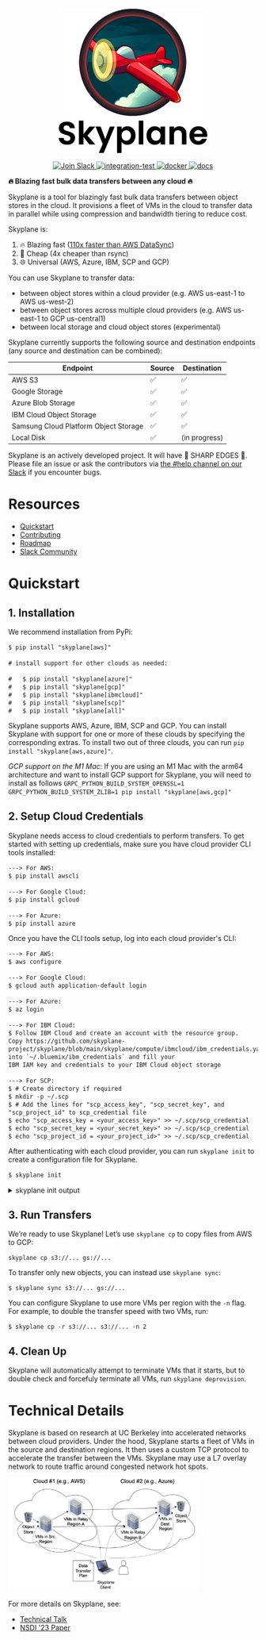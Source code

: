 <p align="center">
    <picture>
        <source srcset="docs/_static/logo-dark-mode.png" media="(prefers-color-scheme: dark)">
        <img src="docs/_static/logo-light-mode.png" width="300" />
    </picture>
</p>

<p align="center">
  <a href="https://join.slack.com/t/skyplaneworkspace/shared_invite/zt-1cxmedcuc-GwIXLGyHTyOYELq7KoOl6Q"> 
    <img alt="Join Slack" src="https://img.shields.io/badge/-Join%20Skyplane%20Slack-blue?logo=slack">
  </a>
  
  <a href="https://github.com/skyplane-project/skyplane/actions/workflows/integration-test-multiple-sizes.yml"> 
    <img alt="integration-test" src="https://github.com/skyplane-project/skyplane/actions/workflows/integration-test-multiple-sizes.yml/badge.svg">
  </a>
  
  <a href="https://github.com/skyplane-project/skyplane/actions/workflows/docker-publish.yml"> 
    <img alt="docker" src="https://github.com/skyplane-project/skyplane/actions/workflows/docker-publish.yml/badge.svg">
  </a>
  
  <a href="https://skyplane.readthedocs.io/en/latest/?badge=latest"> 
    <img alt="docs" src="https://readthedocs.org/projects/skyplane/badge/?version=latest">
  </a>
</p>

**🔥 Blazing fast bulk data transfers between any cloud 🔥**

Skyplane is a tool for blazingly fast bulk data transfers between object stores in the cloud. It provisions a fleet of VMs in the cloud to transfer data in parallel while using compression and bandwidth tiering to reduce cost.

Skyplane is:
1. 🔥 Blazing fast ([110x faster than AWS DataSync](https://skyplane.org/en/latest/benchmark.html))
2. 🤑 Cheap (4x cheaper than rsync)
3. 🌐 Universal (AWS, Azure, IBM, SCP and GCP)

You can use Skyplane to transfer data: 
* between object stores within a cloud provider (e.g. AWS us-east-1 to AWS us-west-2)
* between object stores across multiple cloud providers (e.g. AWS us-east-1 to GCP us-central1)
* between local storage and cloud object stores (experimental)

Skyplane currently supports the following source and destination endpoints (any source and destination can be combined): 

| Endpoint           | Source             | Destination        |
|--------------------|--------------------|--------------------|
| AWS S3             | :white_check_mark: | :white_check_mark: |
| Google Storage     | :white_check_mark: | :white_check_mark: |
| Azure Blob Storage | :white_check_mark: | :white_check_mark: |
| IBM Cloud Object Storage | :white_check_mark: | :white_check_mark: |
| Samsung Cloud Platform Object Storage | :white_check_mark: | :white_check_mark: |
| Local Disk         | :white_check_mark: | (in progress)      |

Skyplane is an actively developed project. It will have 🔪 SHARP EDGES 🔪. Please file an issue or ask the contributors via [the #help channel on our Slack](https://join.slack.com/t/skyplaneworkspace/shared_invite/zt-1cxmedcuc-GwIXLGyHTyOYELq7KoOl6Q) if you encounter bugs.

# Resources 
- [Quickstart](#quickstart)
- [Contributing](https://skyplane.org/en/latest/contributing.html)
- [Roadmap](https://skyplane.org/en/latest/roadmap.html)
- [Slack Community](https://join.slack.com/t/skyplaneworkspace/shared_invite/zt-1cxmedcuc-GwIXLGyHTyOYELq7KoOl6Q)

# Quickstart

## 1. Installation
We recommend installation from PyPi:
```
$ pip install "skyplane[aws]"

# install support for other clouds as needed:

#   $ pip install "skyplane[azure]"
#   $ pip install "skyplane[gcp]"
#   $ pip install "skyplane[ibmcloud]"
#   $ pip install "skyplane[scp]"
#   $ pip install "skyplane[all]"
```

Skyplane supports AWS, Azure, IBM, SCP and GCP. You can install Skyplane with support for one or more of these clouds by specifying the corresponding extras. To install two out of three clouds, you can run `pip install "skyplane[aws,azure]"`.

*GCP support on the M1 Mac*: If you are using an M1 Mac with the arm64 architecture and want to install GCP support for Skyplane, you will need to install as follows
`GRPC_PYTHON_BUILD_SYSTEM_OPENSSL=1 GRPC_PYTHON_BUILD_SYSTEM_ZLIB=1 pip install "skyplane[aws,gcp]"`

## 2. Setup Cloud Credentials 

Skyplane needs access to cloud credentials to perform transfers. To get started with setting up credentials, make sure you have cloud provider CLI tools installed:

```
---> For AWS:
$ pip install awscli

---> For Google Cloud:
$ pip install gcloud

---> For Azure:
$ pip install azure

```
Once you have the CLI tools setup, log into each cloud provider's CLI:
```
---> For AWS:
$ aws configure

---> For Google Cloud:
$ gcloud auth application-default login

---> For Azure:
$ az login

---> For IBM Cloud:
$ Follow IBM Cloud and create an account with the resource group.
Copy https://github.com/skyplane-project/skyplane/blob/main/skyplane/compute/ibmcloud/ibm_credentials.yaml.template
into `~/.bluemix/ibm_credentials` and fill your 
IBM IAM key and credentials to your IBM Cloud object storage 

---> For SCP:
$ # Create directory if required
$ mkdir -p ~/.scp
$ # Add the lines for "scp_access_key", "scp_secret_key", and "scp_project_id" to scp_credential file
$ echo "scp_access_key = <your_access_key>" >> ~/.scp/scp_credential
$ echo "scp_secret_key = <your_secret_key>" >> ~/.scp/scp_credential
$ echo "scp_project_id = <your_project_id>" >> ~/.scp/scp_credential

```
After authenticating with each cloud provider, you can run `skyplane init` to create a configuration file for Skyplane.

```bash
$ skyplane init
```
<details>
<summary>skyplane init output</summary>
<br>

```
$ skyplane init

====================================================
 _____ _   ____   _______ _       ___   _   _  _____
/  ___| | / /\ \ / / ___ \ |     / _ \ | \ | ||  ___|
\ `--.| |/ /  \ V /| |_/ / |    / /_\ \|  \| || |__
 `--. \    \   \ / |  __/| |    |  _  || . ` ||  __|
/\__/ / |\  \  | | | |   | |____| | | || |\  || |___
\____/\_| \_/  \_/ \_|   \_____/\_| |_/\_| \_/\____/
====================================================


(1) Configuring AWS:
    Loaded AWS credentials from the AWS CLI [IAM access key ID: ...XXXXXX]
    AWS region config file saved to /home/ubuntu/.skyplane/aws_config

(2) Configuring Azure:
    Azure credentials found in Azure CLI
    Azure credentials found, do you want to enable Azure support in Skyplane? [Y/n]: Y
    Enter the Azure subscription ID: [XXXXXXXX-XXXX-XXXX-XXXX-XXXXXXXXXXXX]:
    Azure region config file saved to /home/ubuntu/.skyplane/azure_config
    Querying for SKU availbility in regions
    Azure SKU availability cached in /home/ubuntu/.skyplane/azure_sku_mapping

(3) Configuring GCP:
    GCP credentials found in GCP CLI
    GCP credentials found, do you want to enable GCP support in Skyplane? [Y/n]: Y
    Enter the GCP project ID [XXXXXXX]:
    GCP region config file saved to /home/ubuntu/.skyplane/gcp_config

(4) Configuring SCP:
    Loaded SCP credentials from the scp_credntial file [access key: ...XXXXXX]
    SCP region config file saved to /home/ubuntu/.skyplane/scp_config


Config file saved to /home/ubuntu/.skyplane/config
```

</details>

## 3. Run Transfers 

We’re ready to use Skyplane! Let’s use `skyplane cp` to copy files from AWS to GCP:
```
skyplane cp s3://... gs://...
```
To transfer only new objects, you can instead use `skyplane sync`:
```
$ skyplane sync s3://... gs://...
```

You can configure Skyplane to use more VMs per region with the `-n` flag. For example, to double the transfer speed with two VMs, run: 
```
$ skyplane cp -r s3://... s3://... -n 2
```

## 4. Clean Up 
Skyplane will automatically attempt to terminate VMs that it starts, but to double check and forcefuly terminate all VMs, run `skyplane deprovision`.

# Technical Details
Skyplane is based on research at UC Berkeley into accelerated networks between cloud providers. Under the hood, Skyplane starts a fleet of VMs in the source and destination regions. It then uses a custom TCP protocol to accelerate the transfer between the VMs. Skyplane may use a L7 overlay network to route traffic around congested network hot spots. 

<img src="docs/_static/skyplane-data-plane.png" width="384" />

For more details on Skyplane, see: 
- [Technical Talk](https://skyplane.org/en/latest/architecture.html)
- [NSDI '23 Paper](https://arxiv.org/abs/2210.07259)


